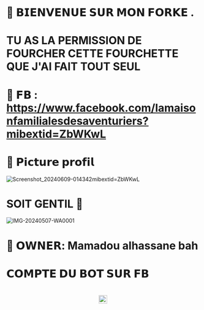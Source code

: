 # 📍 𝗕𝗜𝗘𝗡𝗩𝗘𝗡𝗨𝗘 𝗦𝗨𝗥 𝗠𝗢𝗡 𝗙𝗢𝗥𝗞𝗘 .

# TU AS LA PERMISSION DE FOURCHER CETTE FOURCHETTE QUE J'AI FAIT TOUT SEUL 

# 🎯 𝗙𝗕 : https://www.facebook.com/lamaisonfamilialesdesaventuriers?mibextid=ZbWKwL

# 🎯 𝗣𝗶𝗰𝘁𝘂𝗿𝗲 𝗽𝗿𝗼𝗳𝗶𝗹

![Screenshot_20240609-014342](https://www.facebook.com/lamaisonfamilialesdesaventuriers?)mibextid=ZbWKwL


# SOIT GENTIL 🙂
![IMG-20240507-WA0001](https://www.facebook.com/lamaisonfamilialesdesaventuriers?mibextid=ZbWKwL) </h4>

# 🎯 𝗢𝗪𝗡𝗘𝗥: Mamadou alhassane bah 

# 𝗖𝗢𝗠𝗣𝗧𝗘 𝗗𝗨 𝗕𝗢𝗧 𝗦𝗨𝗥 𝗙𝗕 
<h1 align="center"><img               src="https://i.ibb.co/ngYdyb5/image.jpg" width="22px">
